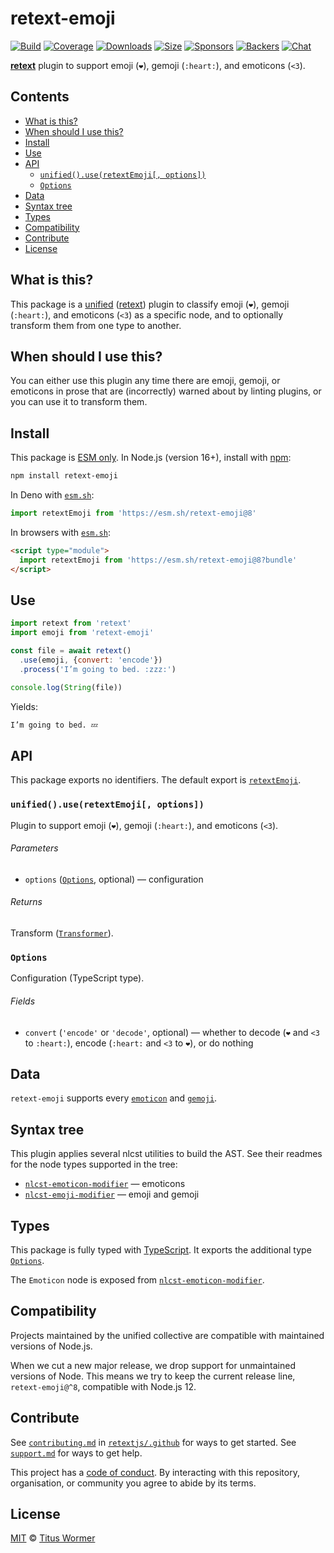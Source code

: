 # retext-emoji

[![Build][build-badge]][build]
[![Coverage][coverage-badge]][coverage]
[![Downloads][downloads-badge]][downloads]
[![Size][size-badge]][size]
[![Sponsors][sponsors-badge]][collective]
[![Backers][backers-badge]][collective]
[![Chat][chat-badge]][chat]

**[retext][]** plugin to support emoji (`❤️`), gemoji (`:heart:`), and
emoticons (`<3`).

## Contents

*   [What is this?](#what-is-this)
*   [When should I use this?](#when-should-i-use-this)
*   [Install](#install)
*   [Use](#use)
*   [API](#api)
    *   [`unified().use(retextEmoji[, options])`](#unifieduseretextemoji-options)
    *   [`Options`](#options)
*   [Data](#data)
*   [Syntax tree](#syntax-tree)
*   [Types](#types)
*   [Compatibility](#compatibility)
*   [Contribute](#contribute)
*   [License](#license)

## What is this?

This package is a [unified][] ([retext][]) plugin to classify emoji (`❤️`),
gemoji (`:heart:`), and emoticons (`<3`) as a specific node, and to optionally
transform them from one type to another.

## When should I use this?

You can either use this plugin any time there are emoji, gemoji, or emoticons
in prose that are (incorrectly) warned about by linting plugins, or you can
use it to transform them.

## Install

This package is [ESM only][esm].
In Node.js (version 16+), install with [npm][]:

```sh
npm install retext-emoji
```

In Deno with [`esm.sh`][esmsh]:

```js
import retextEmoji from 'https://esm.sh/retext-emoji@8'
```

In browsers with [`esm.sh`][esmsh]:

```html
<script type="module">
  import retextEmoji from 'https://esm.sh/retext-emoji@8?bundle'
</script>
```

## Use

```js
import retext from 'retext'
import emoji from 'retext-emoji'

const file = await retext()
  .use(emoji, {convert: 'encode'})
  .process('I’m going to bed. :zzz:')

console.log(String(file))
```

Yields:

```txt
I’m going to bed. 💤
```

## API

This package exports no identifiers.
The default export is [`retextEmoji`][api-retext-emoji].

### `unified().use(retextEmoji[, options])`

Plugin to support emoji (`❤️`), gemoji (`:heart:`), and emoticons (`<3`).

###### Parameters

*   `options` ([`Options`][api-options], optional)
    — configuration

###### Returns

Transform ([`Transformer`][unified-transformer]).

### `Options`

Configuration (TypeScript type).

###### Fields

*   `convert` (`'encode'` or `'decode'`, optional)
    — whether to decode (`❤️` and `<3` to `:heart:`), encode (`:heart:` and
    `<3` to `❤️`), or do nothing

## Data

`retext-emoji` supports every [`emoticon`][emoticon] and [`gemoji`][gemoji].

## Syntax tree

This plugin applies several nlcst utilities to build the AST.
See their readmes for the node types supported in the tree:

*   [`nlcst-emoticon-modifier`][nlcst-emoticon-modifier]
    — emoticons
*   [`nlcst-emoji-modifier`][nlcst-emoji-modifier]
    — emoji and gemoji

## Types

This package is fully typed with [TypeScript][].
It exports the additional type [`Options`][api-options].

The `Emoticon` node is exposed from
[`nlcst-emoticon-modifier`][nlcst-emoticon-modifier].

## Compatibility

Projects maintained by the unified collective are compatible with maintained
versions of Node.js.

When we cut a new major release, we drop support for unmaintained versions of
Node.
This means we try to keep the current release line, `retext-emoji@^8`,
compatible with Node.js 12.

## Contribute

See [`contributing.md`][contributing] in [`retextjs/.github`][health] for ways
to get started.
See [`support.md`][support] for ways to get help.

This project has a [code of conduct][coc].
By interacting with this repository, organisation, or community you agree to
abide by its terms.

## License

[MIT][license] © [Titus Wormer][author]

<!-- Definitions -->

[build-badge]: https://github.com/retextjs/retext-emoji/workflows/main/badge.svg

[build]: https://github.com/retextjs/retext-emoji/actions

[coverage-badge]: https://img.shields.io/codecov/c/github/retextjs/retext-emoji.svg

[coverage]: https://codecov.io/github/retextjs/retext-emoji

[downloads-badge]: https://img.shields.io/npm/dm/retext-emoji.svg

[downloads]: https://www.npmjs.com/package/retext-emoji

[size-badge]: https://img.shields.io/bundlejs/size/retext-emoji

[size]: https://bundlejs.com/?q=retext-emoji

[sponsors-badge]: https://opencollective.com/unified/sponsors/badge.svg

[backers-badge]: https://opencollective.com/unified/backers/badge.svg

[collective]: https://opencollective.com/unified

[chat-badge]: https://img.shields.io/badge/chat-discussions-success.svg

[chat]: https://github.com/retextjs/retext/discussions

[npm]: https://docs.npmjs.com/cli/install

[esm]: https://gist.github.com/sindresorhus/a39789f98801d908bbc7ff3ecc99d99c

[esmsh]: https://esm.sh

[typescript]: https://www.typescriptlang.org

[health]: https://github.com/retextjs/.github

[contributing]: https://github.com/retextjs/.github/blob/main/contributing.md

[support]: https://github.com/retextjs/.github/blob/main/support.md

[coc]: https://github.com/retextjs/.github/blob/main/code-of-conduct.md

[license]: license

[author]: https://wooorm.com

[emoticon]: https://github.com/wooorm/emoticon/blob/main/support.md

[gemoji]: https://github.com/wooorm/gemoji/blob/main/support.md

[nlcst-emoticon-modifier]: https://github.com/syntax-tree/nlcst-emoticon-modifier

[nlcst-emoji-modifier]: https://github.com/syntax-tree/nlcst-emoji-modifier

[retext]: https://github.com/retextjs/retext

[unified]: https://github.com/unifiedjs/unified

[unified-transformer]: https://github.com/unifiedjs/unified#transformer

[api-retext-emoji]: #unifieduseretextemoji-options

[api-options]: #options
